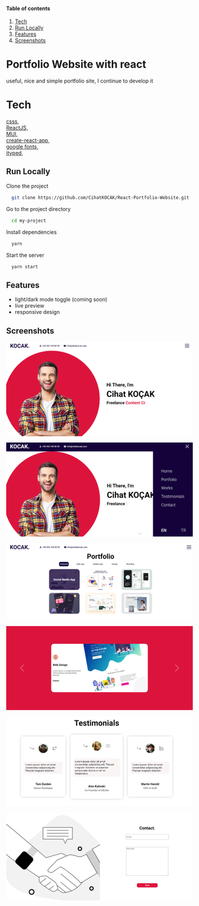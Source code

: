 #### Table of contents
1. [Tech](#Tech)
2. [Run Locally](#locally)
3. [Features](#Features)
3. [Screenshots](#Screenshots)

# Portfolio Website with react

useful, nice and simple portfolio site, I continue to develop it


# Tech

<a href ="https://www.npmjs.com/package/node-sass"> csss,</a> <br> 
<a href ="https://reactjs.org/"> ReactJS,</a>  <br>
<a href ="https://mui.com/"> MUI,</a>  <br>
<a href ="https://create-react-app.dev/"> create-react-app,</a>  <br>
<a href ="https://fonts.google.com/"> google fonts,</a>  <br>
<a href ="https://www.npmjs.com/package/ityped"> ityped,</a>  <br>

## Run Locally <a name="locally"></a>

Clone the project

```bash
  git clone https://github.com/CihatKOCAK/React-Portfolio-Website.git
```

Go to the project directory

```bash
  cd my-project
```

Install dependencies

```bash
  yarn
```

Start the server

```bash
  yarn start
```


## Features

- light/dark mode toggle (coming soon)
- live preview
- responsive design

  
## Screenshots

![Screen Shot](https://github.com/CihatKOCAK/React-Portfolio-Website/blob/main/readMeImgs/intro.PNG)

![Screen Shot](https://github.com/CihatKOCAK/React-Portfolio-Website/blob/main/readMeImgs/menu.PNG)

![Screen Shot](https://github.com/CihatKOCAK/React-Portfolio-Website/blob/main/readMeImgs/portfolio.PNG)

![Screen Shot](https://github.com/CihatKOCAK/React-Portfolio-Website/blob/main/readMeImgs/works.PNG)

![Screen Shot](https://github.com/CihatKOCAK/React-Portfolio-Website/blob/main/readMeImgs/testimonials.PNG)

![Screen Shot](https://github.com/CihatKOCAK/React-Portfolio-Website/blob/main/readMeImgs/contact.PNG)
